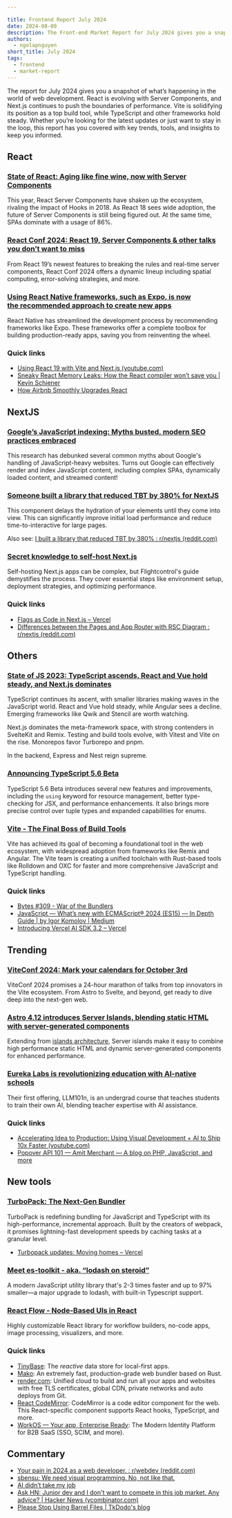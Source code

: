 ```yaml
---

title: Frontend Report July 2024
date: 2024-08-09
description: The Front-end Market Report for July 2024 gives you a snapshot of what’s happening in the world of web development. React is evolving with Server Components making waves, and Next.js continues to push the boundaries of performance. Vite is solidifying its position as a top build tool, while TypeScript and other frameworks hold steady. Whether you’re looking for the latest updates or just want to stay in the loop, this report has you covered with key trends, tools, and insights to keep you informed.
authors:
  - ngolapnguyen
short_title: July 2024
tags:
  - frontend
  - market-report
---
```


The report for July 2024 gives you a snapshot of what’s happening in the world of web development. React is evolving with Server Components, and Next.js continues to push the boundaries of performance. Vite is solidifying its position as a top build tool, while TypeScript and other frameworks hold steady. Whether you’re looking for the latest updates or just want to stay in the loop, this report has you covered with key trends, tools, and insights to keep you informed.

## React

### [State of React: Aging like fine wine, now with Server Components](https://stateofreact.com/en-US)

This year, React Server Components have shaken up the ecosystem, rivaling the impact of Hooks in 2018. As React 18 sees wide adoption, the future of Server Components is still being figured out. At the same time, SPAs dominate with a usage of 86%.

### [React Conf 2024: React 19, Server Components & other talks you don’t want to miss](https://conf.react.dev/talks)

From React 19’s newest features to breaking the rules and real-time server components, React Conf 2024 offers a dynamic lineup including spatial computing, error-solving strategies, and more.

### [Using React Native frameworks, such as Expo, is now the recommended approach to create new apps](https://reactnative.dev/blog/2024/06/25/use-a-framework-to-build-react-native-apps)

React Native has streamlined the development process by recommending frameworks like Expo. These frameworks offer a complete toolbox for building production-ready apps, saving you from reinventing the wheel.

### Quick links

- [Using React 19 with Vite and Next.js (youtube.com)](https://www.youtube.com/watch?v=AdkNcFUsRQQ)
- [Sneaky React Memory Leaks: How the React compiler won’t save you | Kevin Schiener](https://schiener.io/2024-07-07/react-closures-compiler?utm_source=tldrwebdev)
- [How Airbnb Smoothly Upgrades React](https://tracking.tldrnewsletter.com/CL0/https:%2F%2Flinks.tldrnewsletter.com%2FH1PJOD/1/01000190eec8684b-ae23de3c-298b-4e48-baf6-6b87ab368f0e-000000/PGZOjErYrecaY5-P--SCa4c8UNLM_fLs9INsqzrQ_ms=363)

## NextJS

### [Google’s JavaScript indexing: Myths busted, modern SEO practices embraced](https://vercel.com/blog/how-google-handles-javascript-throughout-the-indexing-process)

This research has debunked several common myths about Google's handling of JavaScript-heavy websites. Turns out Google can effectively render and index JavaScript content, including complex SPAs, dynamically loaded content, and streamed content!

### [Someone built a library that reduced TBT by 380% for NextJS](https://github.com/woywro/next-lazy-hydration-on-scroll)

This component delays the hydration of your elements until they come into view. This can significantly improve initial load performance and reduce time-to-interactive for large pages.

Also see: [I built a library that reduced TBT by 380% : r/nextjs (reddit.com)](https://www.reddit.com/r/nextjs/comments/1ejtbp8/i_built_a_library_that_reduced_tbt_by_380/)

### [**Secret knowledge to self-host Next.js**](https://www.flightcontrol.dev/blog/secret-knowledge-to-self-host-nextjs)

Self-hosting Next.js apps can be complex, but Flightcontrol's guide demystifies the process. They cover essential steps like environment setup, deployment strategies, and optimizing performance.

### Quick links

- [Flags as Code in Next.js – Vercel](https://vercel.com/blog/flags-as-code-in-next-js)
- [Differences between the Pages and App Router with RSC Diagram : r/nextjs (reddit.com)](https://www.reddit.com/r/nextjs/comments/1eaefm9/differences_between_the_pages_and_app_router_with/)

## Others

### [State of JS 2023: TypeScript ascends, React and Vue hold steady, and Next.js dominates](https://2023.stateofjs.com/en-US/)

TypeScript continues its ascent, with smaller libraries making waves in the JavaScript world. React and Vue hold steady, while Angular sees a decline. Emerging frameworks like Qwik and Stencil are worth watching.

Next.js dominates the meta-framework space, with strong contenders in SvelteKit and Remix. Testing and build tools evolve, with Vitest and Vite on the rise. Monorepos favor Turborepo and pnpm.

In the backend, Express and Nest reign supreme.

### [Announcing TypeScript 5.6 Beta](https://devblogs.microsoft.com/typescript/announcing-typescript-5-6-beta/)

TypeScript 5.6 Beta introduces several new features and improvements, including the `using` keyword for resource management, better type-checking for JSX, and performance enhancements. It also brings more precise control over tuple types and expanded capabilities for enums.

### [Vite - The Final Boss of Build Tools](https://bytes.dev/archives/310?ck_subscriber_id=2328911063)

Vite has achieved its goal of becoming a foundational tool in the web ecosystem, with widespread adoption from frameworks like Remix and Angular. The Vite team is creating a unified toolchain with Rust-based tools like Rolldown and OXC for faster and more comprehensive JavaScript and TypeScript handling.

### Quick links

- [Bytes #309 - War of the Bundlers](https://bytes.dev/archives/309)
- [JavaScript — What’s new with ECMAScript® 2024 (ES15) — In Depth Guide | by Igor Komolov | Medium](https://medium.com/@yourfuse/javascript-whats-new-with-ecmascript-2024-es15-ef056d2f4bf1)
- [Introducing Vercel AI SDK 3.2 – Vercel](https://vercel.com/blog/introducing-vercel-ai-sdk-3-2)

## Trending

### [ViteConf 2024: Mark your calendars for October 3rd](https://viteconf.org/)

ViteConf 2024 promises a 24-hour marathon of talks from top innovators in the Vite ecosystem. From Astro to Svelte, and beyond, get ready to dive deep into the next-gen web.

### [Astro 4.12 introduces Server Islands, blending static HTML with server-generated components](https://astro.build/blog/astro-4120/)

Extending from [islands architecture](https://astro.build/blog/introducing-astro/), Server islands make it easy to combine high performance static HTML and dynamic server-generated components for enhanced performance.

### [Eureka Labs is revolutionizing education with AI-native schools](https://eurekalabs.ai/)

Their first offering, LLM101n, is an undergrad course that teaches students to train their own AI, blending teacher expertise with AI assistance.

### Quick links

- [Accelerating Idea to Production: Using Visual Development + AI to Ship 10x Faster (youtube.com)](https://www.youtube.com/watch?v=SMlTRGbYadI)
- [Popover API 101 — Amit Merchant — A blog on PHP, JavaScript, and more](https://www.amitmerchant.com/popover-api-101/)

## New tools

### [TurboPack: The Next-Gen Bundler](https://turbo.build/pack/docs)

TurboPack is redefining bundling for JavaScript and TypeScript with its high-performance, incremental approach. Built by the creators of webpack, it promises lightning-fast development speeds by caching tasks at a granular level.

- [Turbopack updates: Moving homes – Vercel](https://vercel.com/blog/turbopack-moving-homes)

### [Meet es-toolkit - aka. “lodash on steroid”](https://github.com/toss/es-toolkit)

A modern JavaScript utility library that's 2-3 times faster and up to 97% smaller—a major upgrade to lodash, with built-in Typescript support.

### [React Flow - Node-Based UIs in React](https://reactflow.dev/)

Highly customizable React library for workflow builders, no-code apps, image processing, visualizers, and more.

### Quick links

- [TinyBase](https://tinybase.org/): The *reactive* data store for local-first apps.
- [Mako](https://makojs.dev/blog/mako-open-sourced): An extremely fast, production-grade web bundler based on Rust.
- [render.com](https://render.com/?utm_source=coopeprpress&utm_medium=cooperpress): Unified cloud to build and run all your apps and websites with free TLS certificates, global CDN, private networks and auto deploys from Git.
- [React CodeMirror](https://uiwjs.github.io/react-codemirror/): CodeMirror is a code editor component for the web. This React-specific component supports React hooks, TypeScript, and more.
- [WorkOS — Your app, Enterprise Ready](https://workos.com/?utm_source=cpjava&utm_medium=newsletter&utm_campaign=q22024): The Modern Identity Platform for B2B SaaS (SSO, SCIM, and more).

## Commentary

- [Your pain in 2024 as a web developer. : r/webdev (reddit.com)](https://www.reddit.com/r/webdev/comments/1dzw7l7/your_pain_in_2024_as_a_web_developer/?utm_source=tldrwebdev)
- [sbensu: We need visual programming. No, not like that.](https://blog.sbensu.com/posts/demand-for-visual-programming/?utm_source=tldrwebdev)
- [AI didn’t take my job](https://dava.ai/n/hank/ai-didnt-take-my-job)
- [Ask HN: Junior dev and I don't want to compete in this job market. Any advice? | Hacker News (ycombinator.com)](https://news.ycombinator.com/item?id=41125070&utm_source=tldrwebdev)
- [Please Stop Using Barrel Files | TkDodo's blog](https://tkdodo.eu/blog/please-stop-using-barrel-files)
